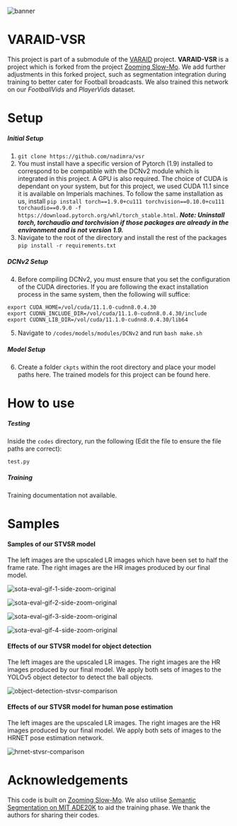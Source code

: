 ![banner](https://user-images.githubusercontent.com/36157933/181859205-b67c5429-6a35-4ca0-8aa6-a51921522d07.png)

# VARAID-VSR
This project is part of a submodule of the [VARAID](https://github.com/nadimra/project-varaid) project. **VARAID-VSR** is a project which is forked from the project [Zooming Slow-Mo](https://github.com/Mukosame/Zooming-Slow-Mo-CVPR-2020). We add further adjustments in this forked project, such as segmentation integration during training to better cater for Football broadcasts. We also trained this network on our *FootballVids* and *PlayerVids* dataset.  

# Setup
##### Initial Setup
1. `git clone https://github.com/nadimra/vsr`
2. You must install have a specific version of Pytorch (1.9) installed to correspond to be compatible with the DCNv2 module which is integrated in this project. A GPU is also required. The choice of CUDA is dependant on your system, but for this project, we used CUDA 11.1 since it is available on Imperials machines. To follow the same installation as us, install `pip install torch==1.9.0+cu111 torchvision==0.10.0+cu111 torchaudio==0.9.0 -f https://download.pytorch.org/whl/torch_stable.html`. ***Note: Uninstall torch, torchaudio and torchvision if those packages are already in the environment and is not version 1.9.***
3. Navigate to the root of the directory and install the rest of the packages `pip install -r requirements.txt`

##### DCNv2 Setup
4. Before compiling DCNv2, you must ensure that you set the configuration of the CUDA directories. If you are following the exact installation process in the same system, then the following will suffice:

```
export CUDA_HOME=/vol/cuda/11.1.0-cudnn8.0.4.30
export CUDNN_INCLUDE_DIR=/vol/cuda/11.1.0-cudnn8.0.4.30/include
export CUDNN_LIB_DIR=/vol/cuda/11.1.0-cudnn8.0.4.30/lib64
```

5. Navigate to `/codes/models/modules/DCNv2` and run `bash make.sh`

##### Model Setup
6. Create a folder `ckpts` within the root directory and place your model paths here. The trained models for this project can be found here.

# How to use
##### Testing
Inside the `codes` directory, run the following (Edit the file to ensure the file paths are correct):
```
test.py
```

##### Training
Training documentation not available.

# Samples

#### Samples of our STVSR model
The left images are the upscaled LR images which have been set to half the frame rate. The right images are the HR images produced by our final model.

![sota-eval-gif-1-side-zoom-original](https://user-images.githubusercontent.com/36157933/184448457-19b0302f-53eb-4ba1-890f-20ae6e05cd6f.gif)

![sota-eval-gif-2-side-zoom-original](https://user-images.githubusercontent.com/36157933/184447451-c5f7b30b-036d-4ee9-b3e9-b1a4a22a5a94.gif)

![sota-eval-gif-3-side-zoom-original](https://user-images.githubusercontent.com/36157933/184450620-846ec98b-9904-49cc-bddb-efde5ea080be.gif)

![sota-eval-gif-4-side-zoom-original](https://user-images.githubusercontent.com/36157933/184452324-75187e93-4dbc-4fcd-82b3-e3c4e9211f6a.gif)

#### Effects of our STVSR model for object detection
The left images are the upscaled LR images. The right images are the HR images produced by our final model. We apply both sets of images to the YOLOv5 object detector to detect the ball objects.

![object-detection-stvsr-comparison](https://user-images.githubusercontent.com/36157933/184502015-df3d4ba4-d541-4c9a-8fdc-02c77a3a786b.gif)

#### Effects of our STVSR model for human pose estimation
The left images are the upscaled LR images. The right images are the HR images produced by our final model. We apply both sets of images to the HRNET pose estimation network.

![hrnet-stvsr-comparison](https://user-images.githubusercontent.com/36157933/184510729-44c0bead-55d5-434c-8fe9-50f2335e3c41.gif)

# Acknowledgements
This code is built on [Zooming Slow-Mo](https://github.com/Mukosame/Zooming-Slow-Mo-CVPR-2020). We also utilise [Semantic Segmentation on MIT ADE20K](https://github.com/CSAILVision/semantic-segmentation-pytorch) to aid the training phase. We thank the authors for sharing their codes. 

